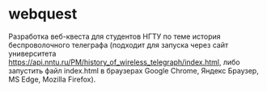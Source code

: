 # webquest
Разработка веб-квеста для студентов НГТУ по теме история беспроволочного телеграфа (подходит для запуска через сайт университета https://api.nntu.ru/PM/history_of_wireless_telegraph/index.html, либо запустить файл index.html в браузерах Google Chrome, Яндекс Браузер, 
MS Edge, Mozilla Firefox). 

